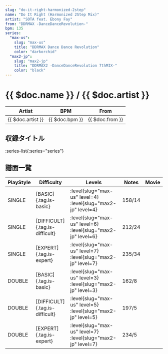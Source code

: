```yaml
---
slug: "do-it-right-harmonized-2step"
name: "Do It Right (Harmonized 2Step Mix)"
artist: "SOTA feat. Ebony Fay"
from: "DDRMAX -DanceDanceRevolution-"
bpm: 135
series:
  "max-us":
    slug: "max-us"
    title: "DDRMAX Dance Dance Revolution"
    color: "darkorchid"
  "max2-jp":
    slug: "max2-jp"
    title: "DDRMAX2 -DanceDanceRevolution 7thMIX-"
    color: "black"
---
```


# {{ $doc.name }} / {{ $doc.artist }}

|Artist|BPM|From|
|------|---|----|
|{{ $doc.artist }}|{{ $doc.bpm }}|{{ $doc.from }}|

## 収録タイトル

:series-list{:series="series"}

## 譜面一覧

|PlayStyle|Difficulty|Levels|Notes|Movie|
|---------|----------|------|-----|-----|
|SINGLE|[BASIC]{.tag.is-basic}|:level{slug="max-us" level=4} :level{slug="max2-jp" level=4}|158/14||
|SINGLE|[DIFFICULT]{.tag.is-difficult}|:level{slug="max-us" level=6} :level{slug="max2-jp" level=6}|212/24||
|SINGLE|[EXPERT]{.tag.is-expert}|:level{slug="max-us" level=7} :level{slug="max2-jp" level=7}|235/34||
|DOUBLE|[BASIC]{.tag.is-basic}|:level{slug="max-us" level=3} :level{slug="max2-jp" level=3}|162/8||
|DOUBLE|[DIFFICULT]{.tag.is-difficult}|:level{slug="max-us" level=5} :level{slug="max2-jp" level=5}|197/5||
|DOUBLE|[EXPERT]{.tag.is-expert}|:level{slug="max-us" level=7} :level{slug="max2-jp" level=7}|234/5||
